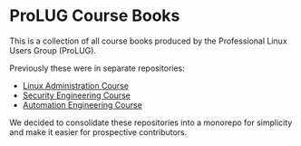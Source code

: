 # ProLUG Course Books

This is a collection of all course books produced by the Professional Linux Users Group (ProLUG).

Previously these were in separate repositories:

- [Linux Administration Course](https://github.com/ProfessionalLinuxUsersGroup/lac)
- [Security Engineering Course](https://github.com/ProfessionalLinuxUsersGroup/psc)
- [Automation Engineering Course](https://github.com/ProfessionalLinuxUsersGroup/pcae)

We decided to consolidate these repositories into a monorepo for simplicity and
make it easier for prospective contributors.  
